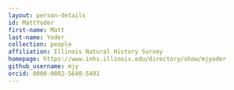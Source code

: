 ```yaml
---
layout: person-details
id: MattYoder
first-name: Matt
last-name: Yoder
collection: people
affiliation: Illinois Natural History Survey
homepage: https://www.inhs.illinois.edu/directory/show/mjyoder
github_username: mjy
orcid: 0000-0002-5640-5491
---
```

